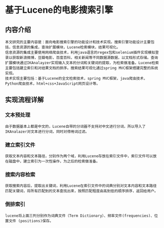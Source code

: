 # 基于Lucene的电影搜索引擎

## 内容介绍
	本文研究的主要内容是：面向电影搜索引擎的功能设计和技术实现。搜索引擎功能设计主要包括，信息资源的集成，查询扩展模块，Lucene检索模块，结果可视化。
	信息资源的集成主要使用网络爬虫技术，利用java语言的regex包和selenium插件实现模拟登录以获取新浪微博，豆瓣电影，百度百科，相关新闻等不同数据源数据，以文档形式存储。查询扩展模块通过IKAnalayzer实现输入文本的分词和关键词的提取，为检索做准备。Lucene检索主要包括建立索引和对结果文档的排序。搜索结果可视化通过spring MVC框架搭建完整的系统实现。
	技术实现主要包括：基于Lucene的全文检索技术，spring MVC框架，java爬虫技术，Python爬虫技术，html+css+JavaScript网页设计等。

## 实现流程详解
### 文本预处理
	由于数据基本上都是中文的，Lucene自带的分词器不支持对中文进行分词，所以导入了IKAnalazer对文本进行分词，同时对停用词过滤。
### 建立索引文件
	获取文本内容和文本路径，分别作为两个域，利用Lucene存放在索引文件中，索引文件可以放在磁盘中，建立索引为一次性操作，为之后的检索做准备。
### 搜索内容检索
	获取搜索内容后，提取出关键词，利用Lucene在索引文件中的词典分别对文本内容和文本路径匹配关键词，将所有匹配到的文本查找出来，按照匹配程度由高到低的顺序排序，返回给用户。
### 倒排索引
	lucene将上面三列分别作为词典文件（Term Dictionary）、频率文件(frequencies)、位置文件 (positions)保存。